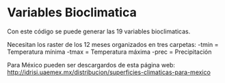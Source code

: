 # Variables Bioclimatica

Con este código se puede generar las 19 variables bioclimaticas. 

Necesitan los raster de los 12 meses organizados en tres carpetas:
-tmin = Temperatura mínima
-tmax = Temperatura máxima
-prec = Precipitación

Para México pueden ser descargardos de esta página web: http://idrisi.uaemex.mx/distribucion/superficies-climaticas-para-mexico
